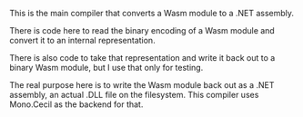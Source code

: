 
This is the main compiler that converts a Wasm module
to a .NET assembly.

There is code here to read the binary encoding of a Wasm
module and convert it to an internal representation.

There is also code to take that representation and write
it back out to a binary Wasm module, but I use that only
for testing.

The real purpose here is to write the Wasm module back
out as a .NET assembly, an actual .DLL file on the filesystem.
This compiler uses Mono.Cecil as the backend for that.


